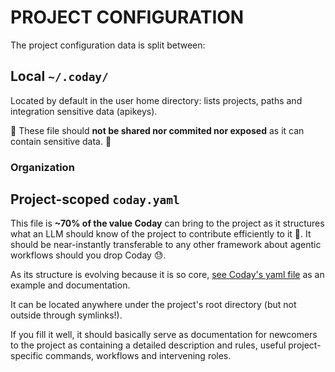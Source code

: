 # PROJECT CONFIGURATION

The project configuration data is split between:

## Local `~/.coday/`

Located by default in the user home directory: lists projects, paths and integration sensitive data (apikeys).

🚨 These file should **not be shared nor commited nor exposed** as it can contain sensitive data. 🚨

### Organization



## Project-scoped `coday.yaml`

This file is **~70% of the value Coday** can bring to the project as it structures what an LLM should know of the project to contribute efficiently to it 🚀. It should be near-instantly transferable to any other framework about agentic workflows should you drop Coday 😓.

As its structure is evolving because it is so core, [see Coday's yaml file](../coday.yaml) as an example and documentation.

It can be located anywhere under the project's root directory (but not outside through symlinks!).

If you fill it well, it should basically serve as documentation for newcomers to the project as containing a detailed description and rules, useful project-specific commands, workflows and intervening roles. 


